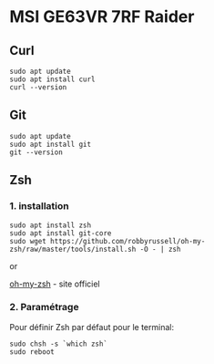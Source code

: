 # MSI GE63VR 7RF Raider

## Curl
```
sudo apt update
sudo apt install curl
curl --version
```

## Git
```
sudo apt update
sudo apt install git
git --version
```

## Zsh
### 1. installation
```
sudo apt install zsh
sudo apt install git-core
sudo wget https://github.com/robbyrussell/oh-my-zsh/raw/master/tools/install.sh -O - | zsh
```
or

[oh-my-zsh](https://ohmyz.sh/) - site officiel

### 2. Paramétrage

Pour définir Zsh par défaut pour le terminal:
```
sudo chsh -s `which zsh`
sudo reboot
```
